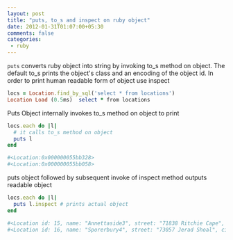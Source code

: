 ```yaml
---
layout: post
title: "puts, to_s and inspect on ruby object"
date: 2012-01-31T01:07:00+05:30
comments: false
categories:
 - ruby
---
```

`puts` converts ruby object into string by invoking to_s method on object. The default to_s prints the object's class and an encoding of the object id. In order to print human readable form of object use inspect
```ruby
locs = Location.find_by_sql('select * from locations')
Location Load (0.5ms)  select * from locations
```
Puts Object internally invokes to_s method on object to print
```ruby
locs.each do |l|
  # it calls to_s method on object
  puts l
end

#<Location:0x000000055bb328>
#<Location:0x000000055bb058>
```

puts object followed by subsequent invoke of inspect method outputs readable object
```ruby
locs.each do |l|
  puts l.inspect # prints actual object
end

#<Location id: 15, name: "Annettaside3", street: "71838 Ritchie Cape", city: "East Destanystad", state: "Utah", zip: "58054", phone: 123456, other_phone: 987654, staff_strength: 40, is_active: true, created_at: "2012-01-25 11:17:26", updated_at: "2012-01-25 11:17:26", country_name: "Korea">
#<Location id: 16, name: "Sporerbury4", street: "73057 Jerad Shoal", city: "South Kyliefurt", state: "Delaware", zip: "46553-3376", phone: 123456, other_phone: 987654, staff_strength: 40, is_active: true, created_at: "2012-01-25 11:24:48", updated_at: "2012-01-25 11:24:48", country_name: "Australia">
```
